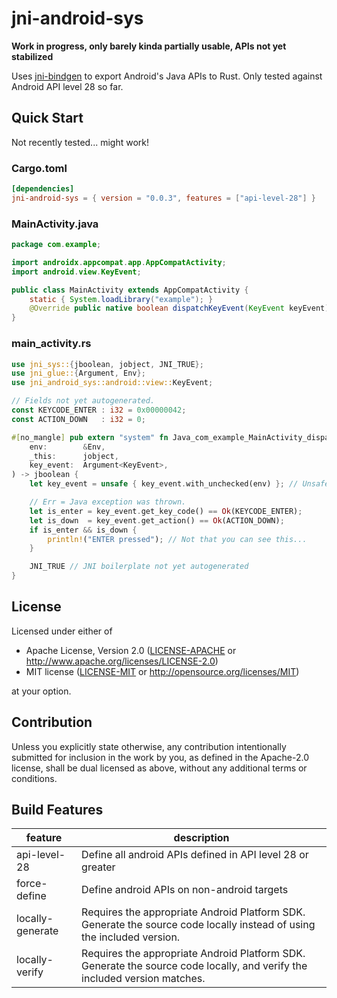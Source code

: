 # jni-android-sys

**Work in progress, only barely kinda partially usable, APIs not yet stabilized**

Uses [jni-bindgen](https://github.com/MaulingMonkey/jni-bindgen) to export Android's Java APIs to Rust.
Only tested against Android API level 28 so far.

## Quick Start

Not recently tested... might work!

### Cargo.toml

```toml
[dependencies]
jni-android-sys = { version = "0.0.3", features = ["api-level-28"] }
```

### MainActivity.java

```java
package com.example;

import androidx.appcompat.app.AppCompatActivity;
import android.view.KeyEvent;

public class MainActivity extends AppCompatActivity {
    static { System.loadLibrary("example"); }
    @Override public native boolean dispatchKeyEvent(KeyEvent keyEvent);
}
```

### main_activity.rs

```rust
use jni_sys::{jboolean, jobject, JNI_TRUE};
use jni_glue::{Argument, Env};
use jni_android_sys::android::view::KeyEvent;

// Fields not yet autogenerated.
const KEYCODE_ENTER : i32 = 0x00000042;
const ACTION_DOWN   : i32 = 0;

#[no_mangle] pub extern "system" fn Java_com_example_MainActivity_dispatchKeyEvent(
    env:        &Env,
    _this:      jobject,
    key_event:  Argument<KeyEvent>,
) -> jboolean {
    let key_event = unsafe { key_event.with_unchecked(env) }; // Unsafe boilerplate not yet autogenerated.

    // Err = Java exception was thrown.
    let is_enter = key_event.get_key_code() == Ok(KEYCODE_ENTER);
    let is_down  = key_event.get_action() == Ok(ACTION_DOWN);
    if is_enter && is_down {
        println!("ENTER pressed"); // Not that you can see this...
    }

    JNI_TRUE // JNI boilerplate not yet autogenerated
}
```

## License

Licensed under either of

* Apache License, Version 2.0 ([LICENSE-APACHE](LICENSE-APACHE) or http://www.apache.org/licenses/LICENSE-2.0)
* MIT license ([LICENSE-MIT](LICENSE-MIT) or http://opensource.org/licenses/MIT)

at your option.

## Contribution

Unless you explicitly state otherwise, any contribution intentionally submitted
for inclusion in the work by you, as defined in the Apache-2.0 license, shall be
dual licensed as above, without any additional terms or conditions.

<!-- https://doc.rust-lang.org/1.4.0/complement-project-faq.html#why-dual-mit/asl2-license? -->
<!-- https://rust-lang-nursery.github.io/api-guidelines/necessities.html#crate-and-its-dependencies-have-a-permissive-license-c-permissive -->
<!-- https://choosealicense.com/licenses/apache-2.0/ -->
<!-- https://choosealicense.com/licenses/mit/ -->

## Build Features

| feature           | description   |
| ----------------- | ------------- |
| api-level-28      | Define all android APIs defined in API level 28 or greater
| force-define      | Define android APIs on non-android targets
| locally-generate  | Requires the appropriate Android Platform SDK.  Generate the source code locally instead of using the included version.
| locally-verify    | Requires the appropriate Android Platform SDK.  Generate the source code locally, and verify the included version matches.
